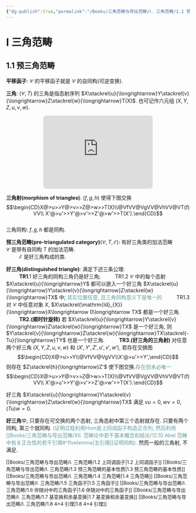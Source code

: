 ```yaml
---
{"dg-publish":true,"permalink":"/Books/三角范畴与导出范畴/Ⅰ. 三角范畴/1.1 预三角范畴/","dgPassFrontmatter":true,"created":"2024-08-04T20:15:54.210+08:00","updated":"2024-08-16T20:49:15.872+08:00"}
---
```


# Ⅰ 三角范畴

## 1.1 预三角范畴

**平移函子**: $\mathcal{C}$ 的平移函子就是 $\mathcal{C}$ 的自同构(可逆变换). 

**三角**: $(\mathcal{C},T)$ 的三角是指态射序列 $X\stackrel{u}{\longrightarrow}Y\stackrel{v}{\longrightarrow}Z\stackrel{w}{\longrightarrow}T(X)$. 也可记作六元组 $(X,Y,Z,u,v,w)$.
<center><iframe class="quiver-embed" src="https://q.uiver.app/#q=WzAsMyxbMSwwLCJaIl0sWzAsMSwiWCJdLFsyLDEsIlkiXSxbMCwxLCJ3IiwyLHsic3R5bGUiOnsiYm9keSI6eyJuYW1lIjoic3F1aWdnbHkifX19XSxbMSwyLCJ1IiwyXSxbMiwwLCJ2IiwyXV0=&embed" width="300" height="200" style="border-radius: 8px; border: none;"></iframe></center>

**三角射(morphism of triangles)**: $(f,g,h)$ 使得下图交换 
$$\begin{CD}X@>u>>Y@>v>>Z@>w>>T(X)\\@VfVV@VgVV@VhVV@VT(f)VV\\ X'@>u'>>Y'@>v'>>Z'@>w'>>T(X').\end{CD}$$   
三角同构:  $f,g,h$ 都是同构. 

**预三角范畴(pre-triangulated category)**$(\mathcal{C},T,\mathcal{E})$: 有好三角类的加法范畴
  $\qquad$  $\mathcal{C}$ 是带有自同构 $T$ 的加法范畴.    
 $\qquad$  $\mathcal{E}$ 是好三角构成的类.

**好三角(distinguished triangle)**: 满足下述三条公理:    
$\qquad$ **TR1**.1 好三角的同构三角仍是好三角; 
$\qquad$ TR1.2  $\mathcal{C}$ 中的每个态射 $X\stackrel{u}{\longrightarrow}Y$ 都可以嵌入一个好三角 $X\stackrel{u}{\longrightarrow}Y\stackrel{v}{\longrightarrow}Z\stackrel{w}{\longrightarrow}TX$ 中; <font color=CadetBlue>其实位置任意, 且三角同构意义下是唯一的</font>
$\qquad$ TR1.3 对 $\mathcal{C}$ 中任意对象 $X$, $X\stackrel{\mathrm{Id}_{X}}{\longrightarrow}X\longrightarrow 0\longrightarrow TX$ 都是一个好三角.       
$\qquad$ **TR2.(顺时针旋转)** 若 $X\stackrel{u}{\longrightarrow}Y\stackrel{v}{\longrightarrow}Z\stackrel{w}{\longrightarrow}TX$ 是一个好三角, 则 $Y\stackrel{v}{\longrightarrow}Z\stackrel{w}{\longrightarrow}TX\stackrel{-Tu}{\longrightarrow}TY$ 也是一个好三角.
$\qquad$ **TR3.(好三角的三角射)** 对任意两个好三角 $(X,Y,Z,u,v,w)$ 和 $(X',Y',Z',u',v',w')$, 若存在交换图 
$$\begin{CD}X@>u>>Y\\@VfVV@VgVV\\X'@>u'>>Y',\end{CD}$$ 
则存在 $Z\stackrel{h}{\longrightarrow}Z'$ 使下图交换.<font color=CadetBlue>存在但未必唯一</font>
$$\begin{CD}X@>u>>Y@>v>>Z@>w>>T(X)\\@VfVV@VgVV@VhVV@VT(f)VV\\ X'@>u'>>Y'@>v'>>Z'@>w'>>T(X').\end{CD}$$

好三角 $X\stackrel{u}{\longrightarrow}Y\stackrel{v}{\longrightarrow}Z\stackrel{w}{\longrightarrow}TX$ 满足 $vu=0,wv=0,(Tu)w=0$.

**好三角**中, 只要存在可交换的两个态射, 三角态射中第三个态射就存在. 只要有两个同构, 第三个就同构. <font color=CadetBlue>(证明过程利用Hom是上同调函子构造正合列, 然后利用[[Books/三角范畴与导出范畴/Ⅻ. 范畴论中若干基本概念和结论/12.10 Abel 范畴中有关正合性的若干引理#^fivelemma\|五引理]]证明同构).</font> 然而一般的三角射, 不满足.

<font size="2"> [[Books/三角范畴与导出范畴/Ⅰ. 三角范畴/1.2 上同调函子\|1.2 上同调函子]]  </font>
<font size="2"> [[Books/三角范畴与导出范畴/Ⅰ. 三角范畴/1.3 预三角范畴的基本性质\|1.3 预三角范畴的基本性质]]  </font>
<font size="2"> [[Books/三角范畴与导出范畴/Ⅰ. 三角范畴/1.4 三角范畴\|1.4 三角范畴]]  </font>
<font size="2"> [[Books/三角范畴与导出范畴/Ⅰ. 三角范畴/1.5 三角函子\|1.5 三角函子]]  </font>
<font size="2"> [[Books/三角范畴与导出范畴/Ⅰ. 三角范畴/1.6 伴随对中的三角函子\|1.6 伴随对中的三角函子]]  </font>
<font size="2"> [[Books/三角范畴与导出范畴/Ⅰ. 三角范畴/1.7 基变换和余基变换\|1.7 基变换和余基变换]]  </font>
<font size="2"> [[Books/三角范畴与导出范畴/Ⅰ. 三角范畴/1.8 4×4 引理\|1.8 4×4 引理]]  </font>